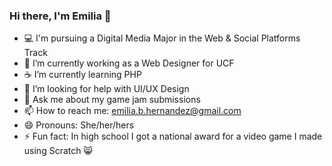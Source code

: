 ### Hi there, I'm Emilia 👋

- :computer: I'm pursuing a Digital Media Major in the Web & Social Platforms Track
- 🔭 I’m currently working as a Web Designer for UCF
- :coffee: I’m currently learning PHP
- 🤔 I’m looking for help with UI/UX Design
- 💬 Ask me about my game jam submissions
- 📫 How to reach me: emilia.b.hernandez@gmail.com
- 😄 Pronouns: She/her/hers
- ⚡ Fun fact: In high school I got a national award for a video game I made using Scratch :smile_cat:
